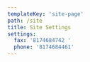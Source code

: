 ```yaml
---
templateKey: 'site-page'
path: /site
title: Site Settings
settings:
  fax: '8174684742 '
  phone: '8174684461'
---
```


